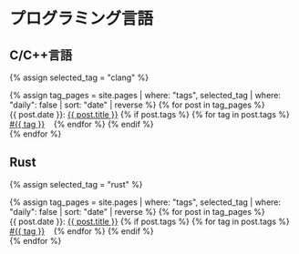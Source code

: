 # プログラミング言語

## C/C++言語

{% assign selected_tag = "clang" %}
<div class="blogs">
  {% assign tag_pages = site.pages | where: "tags", selected_tag | where: "daily": false | sort: "date" | reverse %}
  {% for post in tag_pages %}
    <article class="blog-post">
      <div class="post-header">
        {{ post.date }}: <a href="{{ post.url | relative_url }}" class="post-title">{{ post.title }}</a>
        {% if post.tags %}
          {% for tag in post.tags %}
            <a href="{{ 'tag/' | append: tag | url_encode | relative_url }}" class="post-tag"><span>#</span>{{ tag }}</a>
            &nbsp;&nbsp;
          {% endfor %}
        {% endif %} <!-- post.tags -->
      </div>
    </article>
  {% endfor %}
</div>

## Rust

{% assign selected_tag = "rust" %}
<div class="blogs">
  {% assign tag_pages = site.pages | where: "tags", selected_tag | where: "daily": false | sort: "date" | reverse %}
  {% for post in tag_pages %}
    <article class="blog-post">
      <div class="post-header">
        {{ post.date }}: <a href="{{ post.url | relative_url }}" class="post-title">{{ post.title }}</a>
        {% if post.tags %}
          {% for tag in post.tags %}
            <a href="{{ 'tag/' | append: tag | url_encode | relative_url }}" class="post-tag"><span>#</span>{{ tag }}</a>
            &nbsp;&nbsp;
          {% endfor %}
        {% endif %} <!-- post.tags -->
      </div>
    </article>
  {% endfor %}
</div>
